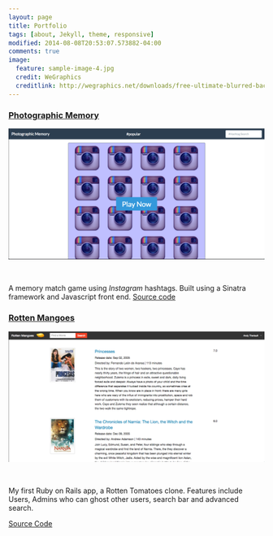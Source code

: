```yaml
---
layout: page
title: Portfolio
tags: [about, Jekyll, theme, responsive]
modified: 2014-08-08T20:53:07.573882-04:00
comments: true
image:
  feature: sample-image-4.jpg
  credit: WeGraphics
  creditlink: http://wegraphics.net/downloads/free-ultimate-blurred-background-pack/
---
```


### [Photographic Memory](http://photographic-memory.herokuapp.com)
<a href="http://photographic-memory.herokuapp.com" target="_blank"><img src="/images/photomemory.png"></a>

<br/>

A memory match game using *Instagram* hashtags.
Built using a Sinatra framework and Javascript front end.
<a href="http://github.com/Terit/photographic-memory" target="_blank">Source code</a>
<br/>

### [Rotten Mangoes](http://www.github.com/Terit/Rotten-Mangoes)
<a href="https://johnnyrottenmangoes.herokuapp.com/movies" target="_blank"><img src="/images/rottenmangoes.png"></a>

<br/>

My first Ruby on Rails app, a Rotten Tomatoes clone.
Features include Users, Admins who can ghost other users,
search bar and advanced search.

<a href='http://github.com/Terit/Rotten-Mangoes' target="_blank">Source Code</a>

<br/>

